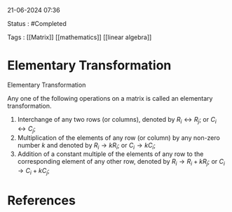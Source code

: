 
21-06-2024 07:36

Status : #Completed

Tags : [[Matrix]] [[mathematics]] [[linear algebra]]

# Elementary Transformation

Elementary Transformation

Any one of the following operations on a matrix is called an elementary transformation.
1. Interchange of any two rows (or columns), denoted by $R_i \leftrightarrow R_j$; or $C_i \leftrightarrow C_j$;
2. Multiplication of the elements of any row (or column) by any non-zero number $k$ and denoted by $R_i \rightarrow kR_i$; or $C_i \rightarrow kC_i$;
3. Addition of a constant multiple of the elements of any row to the corresponding element of any other row, denoted by $R_i \rightarrow R_i + kR_j$; or $C_i \rightarrow C_i + kC_j$;

# References
